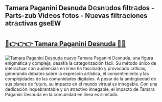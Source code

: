 ## Tamara Paganini Desnuda D𝚎sn𝚞dos filtr𝚊dos - Parts-zub Vid𝚎os f𝚘tos - N𝚞evas filtr𝚊ciones atr𝚊ctivas gseEW

# <h2><a href="http://mb0c4d.tromn.icu/?c=Tamara+Paganini+Desnuda">🔗👉👉👉 Tamara Paganini Desnuda 🔗🔗</a></h2>

[![Tamara Paganini Desnuda nuevo](https://i.imgur.com/pEAQMta.gif)](http://mb0c4d.tromn.icu/?c=Tamara+Paganini+Desnuda)
Tamara Paganini Desnuda, una figura enigmática y compleja, desafía la categorización fácil. Su método único de interactuar con audiencias en línea ha fascinado y provocado críticas, generando debates sobre la expresión artística, el consentimiento y las complejidades de las comunidades digitales. A pesar de la ambigüedad de sus planes de futuro, su impacto en el mundo virtual es innegable. Con una dedicación inquebrantable y un atractivo innegable, el impacto de Tamara Paganini Desnuda en la comunidad en línea es ilimitado.
